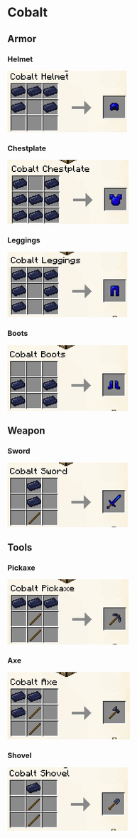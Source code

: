 # Cobalt



## Armor

### Helmet

![](<../../.gitbook/assets/image (93) (1).png>)

### Chestplate

![](<../../.gitbook/assets/image (65).png>)

### Leggings

![](<../../.gitbook/assets/image (141) (1).png>)

### Boots

![](<../../.gitbook/assets/image (94) (1).png>)

## Weapon

### Sword

![](<../../.gitbook/assets/image (11).png>)

## Tools

### Pickaxe

![](<../../.gitbook/assets/image (89) (1) (1).png>)

### Axe

![](<../../.gitbook/assets/image (104) (1).png>)

### Shovel

![](<../../.gitbook/assets/image (45).png>)
